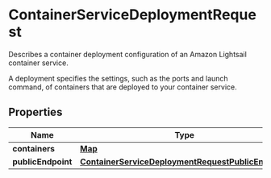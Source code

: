 

# ContainerServiceDeploymentRequest

<p>Describes a container deployment configuration of an Amazon Lightsail container service.</p> <p>A deployment specifies the settings, such as the ports and launch command, of containers that are deployed to your container service.</p>

## Properties

| Name | Type | Description | Notes |
|------------ | ------------- | ------------- | -------------|
|**containers** | [**Map**](Map.md) |  |  [optional] |
|**publicEndpoint** | [**ContainerServiceDeploymentRequestPublicEndpoint**](ContainerServiceDeploymentRequestPublicEndpoint.md) |  |  [optional] |




